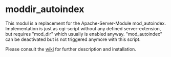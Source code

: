 moddir_autoindex
================
This modul is a replacement for the Apache-Server-Module mod_autoindex.
Implementation is just as cgi-script without any defined server-extension,
but requires "mod_dir" which usually is enabled anyway.
"mod_autoindex" can be deactivated but is not triggered anymore with this script.


Please consult the [wiki](https://github.com/DavidBruchmann/moddir_autoindex/wiki) for further description and installation.

